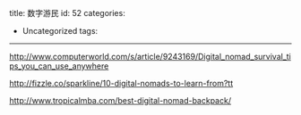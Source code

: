 title: 数字游民
id: 52
categories:
  - Uncategorized
tags:
---

http://www.computerworld.com/s/article/9243169/Digital_nomad_survival_tips_you_can_use_anywhere

http://fizzle.co/sparkline/10-digital-nomads-to-learn-from?tt

http://www.tropicalmba.com/best-digital-nomad-backpack/